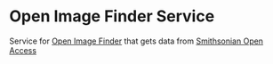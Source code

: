 # Open Image Finder Service

Service for [Open Image Finder](https://github.com/volovar/image-finder) that gets data from [Smithsonian Open Access](https://www.si.edu/openaccess)
